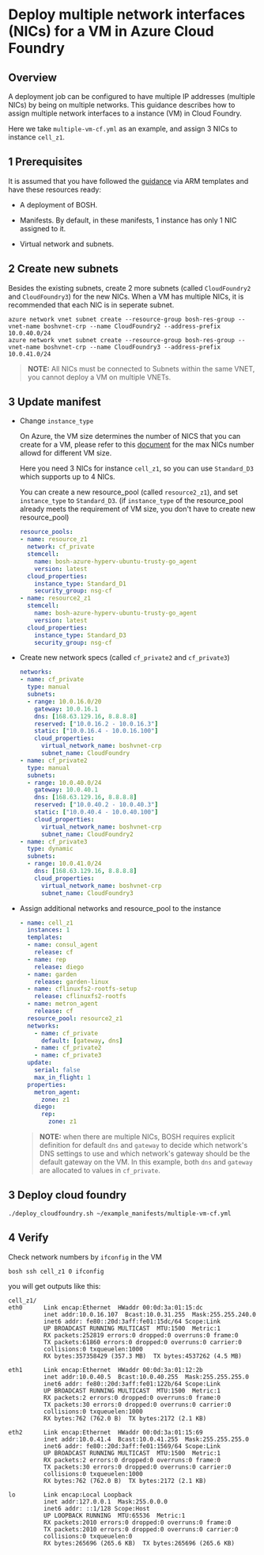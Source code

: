 # Deploy multiple network interfaces (NICs) for a VM in Azure Cloud Foundry

## Overview

A deployment job can be configured to have multiple IP addresses (multiple NICs) by being on multiple networks. This guidance describes how to assign multiple network interfaces to a instance (VM) in Cloud Foundry.

Here we take `multiple-vm-cf.yml` as an example, and assign 3 NICs to instance `cell_z1`.

## 1 Prerequisites

It is assumed that you have followed the [guidance](../../guidance.md) via ARM templates and have these resources ready:

* A deployment of BOSH.

* Manifests. By default, in these manifests, 1 instance has only 1 NIC assigned to it.

* Virtual network and subnets.

## 2 Create new subnets

Besides the existing subnets, create 2 more subnets (called `CloudFoundry2` and `CloudFoundry3`) for the new NICs. When a VM has multiple NICs, it is recommended that each NIC is in seperate subnet.

```
azure network vnet subnet create --resource-group bosh-res-group --vnet-name boshvnet-crp --name CloudFoundry2 --address-prefix 10.0.40.0/24
azure network vnet subnet create --resource-group bosh-res-group --vnet-name boshvnet-crp --name CloudFoundry3 --address-prefix 10.0.41.0/24
```
>**NOTE:** All NICs must be connected to Subnets within the same VNET, you cannot deploy a VM on multiple VNETs.

## 3 Update manifest

* Change `instance_type`

  On Azure, the VM size determines the number of NICS that you can create for a VM, please refer to this [document](https://azure.microsoft.com/en-us/documentation/articles/virtual-machines-windows-sizes/) for the max NICs number allowd for different VM size.

  Here you need 3 NICs for instance `cell_z1`, so you can use `Standard_D3` which supports up to 4 NICs.

  You can create a new resource_pool (called `resource2_z1`), and set `instance_type` to `Standard_D3`. (if `instance_type` of the resource_pool already meets the requirement of VM size, you don't have to create new resource_pool) 

  ```yaml
  resource_pools:
  - name: resource_z1
    network: cf_private
    stemcell:
      name: bosh-azure-hyperv-ubuntu-trusty-go_agent
      version: latest
    cloud_properties:
      instance_type: Standard_D1
      security_group: nsg-cf
  - name: resource2_z1
    stemcell:
      name: bosh-azure-hyperv-ubuntu-trusty-go_agent
      version: latest
    cloud_properties:
      instance_type: Standard_D3
      security_group: nsg-cf
  ```

* Create new network specs (called `cf_private2` and `cf_private3`)

  ```yaml
  networks:
  - name: cf_private
    type: manual
    subnets:
    - range: 10.0.16.0/20
      gateway: 10.0.16.1
      dns: [168.63.129.16, 8.8.8.8]
      reserved: ["10.0.16.2 - 10.0.16.3"]
      static: ["10.0.16.4 - 10.0.16.100"]
      cloud_properties:
        virtual_network_name: boshvnet-crp
        subnet_name: CloudFoundry
  - name: cf_private2
    type: manual
    subnets:
    - range: 10.0.40.0/24
      gateway: 10.0.40.1
      dns: [168.63.129.16, 8.8.8.8]
      reserved: ["10.0.40.2 - 10.0.40.3"]
      static: ["10.0.40.4 - 10.0.40.100"]
      cloud_properties:
        virtual_network_name: boshvnet-crp
        subnet_name: CloudFoundry2
  - name: cf_private3
    type: dynamic
    subnets:
    - range: 10.0.41.0/24
      dns: [168.63.129.16, 8.8.8.8]
      cloud_properties:
        virtual_network_name: boshvnet-crp
        subnet_name: CloudFoundry3
  ```

* Assign additional networks and resource_pool to the instance

  ```yaml
  - name: cell_z1
    instances: 1
    templates:
    - name: consul_agent
      release: cf
    - name: rep
      release: diego
    - name: garden
      release: garden-linux
    - name: cflinuxfs2-rootfs-setup
      release: cflinuxfs2-rootfs
    - name: metron_agent
      release: cf
    resource_pool: resource2_z1
    networks:
      - name: cf_private
        default: [gateway, dns]
      - name: cf_private2
      - name: cf_private3
    update:
      serial: false
      max_in_flight: 1
    properties:
      metron_agent:
        zone: z1
      diego:
        rep:
          zone: z1
  ```
  >**NOTE:** when there are multiple NICs, BOSH requires explicit definition for default `dns` and `gateway` to decide which network's DNS settings to use and which network's gateway should be the default gateway on the VM. In this example, both `dns` and `gateway` are allocated to values in `cf_private`.

## 3 Deploy cloud foundry

  ```
  ./deploy_cloudfoundry.sh ~/example_manifests/multiple-vm-cf.yml
  ```

## 4 Verify

  Check network numbers by `ifconfig` in the VM

  ```
  bosh ssh cell_z1 0 ifconfig
  ```

  you will get outputs like this:

  ```
  cell_z1/
  eth0      Link encap:Ethernet  HWaddr 00:0d:3a:01:15:dc
            inet addr:10.0.16.107  Bcast:10.0.31.255  Mask:255.255.240.0
            inet6 addr: fe80::20d:3aff:fe01:15dc/64 Scope:Link
            UP BROADCAST RUNNING MULTICAST  MTU:1500  Metric:1
            RX packets:252819 errors:0 dropped:0 overruns:0 frame:0
            TX packets:61860 errors:0 dropped:0 overruns:0 carrier:0
            collisions:0 txqueuelen:1000
            RX bytes:357358429 (357.3 MB)  TX bytes:4537262 (4.5 MB)

  eth1      Link encap:Ethernet  HWaddr 00:0d:3a:01:12:2b
            inet addr:10.0.40.5  Bcast:10.0.40.255  Mask:255.255.255.0
            inet6 addr: fe80::20d:3aff:fe01:122b/64 Scope:Link
            UP BROADCAST RUNNING MULTICAST  MTU:1500  Metric:1
            RX packets:2 errors:0 dropped:0 overruns:0 frame:0
            TX packets:30 errors:0 dropped:0 overruns:0 carrier:0
            collisions:0 txqueuelen:1000
            RX bytes:762 (762.0 B)  TX bytes:2172 (2.1 KB)

  eth2      Link encap:Ethernet  HWaddr 00:0d:3a:01:15:69
            inet addr:10.0.41.4  Bcast:10.0.41.255  Mask:255.255.255.0
            inet6 addr: fe80::20d:3aff:fe01:1569/64 Scope:Link
            UP BROADCAST RUNNING MULTICAST  MTU:1500  Metric:1
            RX packets:2 errors:0 dropped:0 overruns:0 frame:0
            TX packets:30 errors:0 dropped:0 overruns:0 carrier:0
            collisions:0 txqueuelen:1000
            RX bytes:762 (762.0 B)  TX bytes:2172 (2.1 KB)

  lo        Link encap:Local Loopback
            inet addr:127.0.0.1  Mask:255.0.0.0
            inet6 addr: ::1/128 Scope:Host
            UP LOOPBACK RUNNING  MTU:65536  Metric:1
            RX packets:2010 errors:0 dropped:0 overruns:0 frame:0
            TX packets:2010 errors:0 dropped:0 overruns:0 carrier:0
            collisions:0 txqueuelen:0
            RX bytes:265696 (265.6 KB)  TX bytes:265696 (265.6 KB)

  ```
